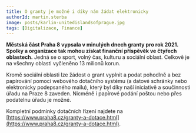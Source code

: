 ```yaml
---
title: O granty je možné i díky nám žádat elektronicky
authorId: martin.sterba
image: posts/karlin-unitedislandsofprague.jpg
tags: [Digitalizace, Finance]
---
```


**Městská část Praha 8 vypsala v minulých dnech granty pro rok 2021. Spolky a organizace tak mohou získat finanční příspěvěk ve čtyřech oblastech.** Jedná se o sport, volný čas, kulturu a sociální oblast. Celkově je na všechny oblasti vyčleněno 13 milionů korun.

Kromě sociální oblasti lze žádost o grant vyplnit a podat pohodlně a bez papírování pomocí webového dotačního systému (a datové schránky nebo elektronicky podepsaného mailu), který byl díky naší iniciativě a součinnosti úřadu na Praze 8 zaveden. Nicméně i papírové podání poštou nebo přes podatelnu úřadu je možné.

Kompletní podmínky dotačních řízení najdete na [https://www.praha8.cz/granty-a-dotace.html](https://www.praha8.cz/granty-a-dotace.html).
